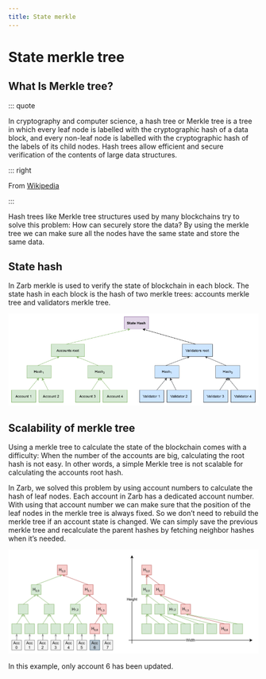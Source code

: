```yaml
---
title: State merkle
---
```


# State merkle tree

## What Is Merkle tree?

::: quote

In cryptography and computer science, a hash tree or Merkle tree is a tree in which every leaf node
is labelled with the cryptographic hash of a data block, and every non-leaf node is labelled with
the cryptographic hash of the labels of its child nodes. Hash trees allow efficient and secure
verification of the contents of large data structures.

::: right

From [Wikipedia](https://en.wikipedia.org/wiki/Merkle_tree)

:::

Hash trees like Merkle tree structures used by many blockchains try to solve this problem: How can
securely store the data? By using the merkle tree we can make sure all the nodes have the same state
and store the same data.

## State hash

In Zarb merkle is used to verify the state of blockchain in each block. The state hash in each block
is the hash of two merkle trees: accounts merkle tree and validators merkle tree.

![State hash](../../assets/images/zarb_state_root.png)

## Scalability of merkle tree

Using a merkle tree to calculate the state of the blockchain comes with a difficulty: When the
number of the accounts are big, calculating the root hash is not easy. In other words, a simple
Merkle tree is not scalable for calculating the accounts root hash.

In Zarb, we solved this problem by using account numbers to calculate the hash of leaf nodes. Each
account in Zarb has a dedicated account number. With using that account number we can make sure that
the position of the leaf nodes in the merkle tree is always fixed. So we don’t need to rebuild the
merkle tree if an account state is changed. We can simply save the previous merkle tree and
recalculate the parent hashes by fetching neighbor hashes when it’s needed.

![Account tree](../../assets/images/zarb_state_root_account_tree.png)

In this example, only account 6 has been updated.
